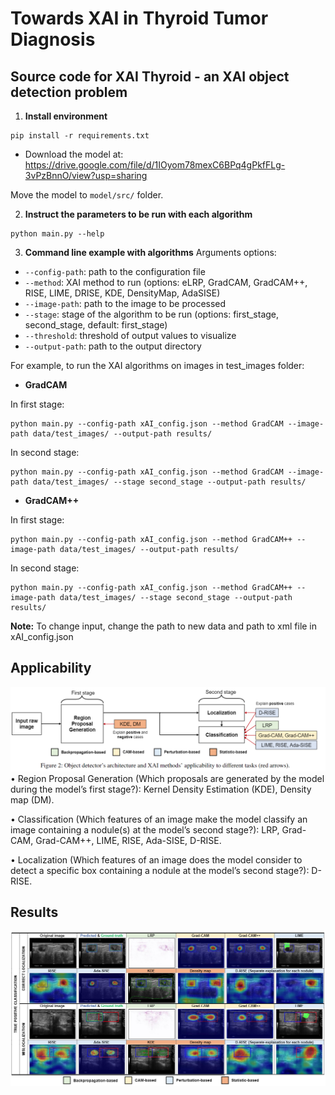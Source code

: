 # Towards XAI in Thyroid Tumor Diagnosis #

## Source code for XAI Thyroid - an XAI object detection problem ##

1. **Install environment**

```
pip install -r requirements.txt
```

- Download the model at: https://drive.google.com/file/d/1IOyom78mexC6BPq4gPkfFLg-3vPzBnnO/view?usp=sharing

Move the model to ``model/src/`` folder.

2. **Instruct the parameters to be run with each algorithm**

```
python main.py --help
```

3. **Command line example with algorithms**
   Arguments options:

- `--config-path`: path to the configuration file
- `--method`: XAI method to run (options: eLRP, GradCAM, GradCAM++, RISE, LIME, DRISE, KDE, DensityMap, AdaSISE)
- `--image-path`: path to the image to be processed
- `--stage`: stage of the algorithm to be run (options: first_stage, second_stage, default: first_stage)
- `--threshold`: threshold of output values to visualize
- `--output-path`: path to the output directory

For example, to run the XAI algorithms on images in test_images folder:

- **GradCAM**

In first stage:

``` 
python main.py --config-path xAI_config.json --method GradCAM --image-path data/test_images/ --output-path results/
```

In second stage:

```
python main.py --config-path xAI_config.json --method GradCAM --image-path data/test_images/ --stage second_stage --output-path results/
```

- **GradCAM++**

In first stage:

```
python main.py --config-path xAI_config.json --method GradCAM++ --image-path data/test_images/ --output-path results/
```

In second stage:

```
python main.py --config-path xAI_config.json --method GradCAM++ --image-path data/test_images/ --stage second_stage --output-path results/

```

**Note:** To change input, change the path to new data and path to xml file in xAI_config.json

## Applicability
![img_1.png](img_1.png)
• Region Proposal Generation (Which proposals are generated by the model during the model’s first stage?): Kernel Density Estimation (KDE), Density map (DM).

• Classification (Which features of an image make the model classify an image containing a nodule(s) at the model’s second stage?): LRP, Grad-CAM, Grad-CAM++, LIME, RISE, Ada-SISE, D-RISE.

• Localization (Which features of an image does the model consider to detect a specific box containing a nodule at the model’s second stage?): D-RISE.
## Results 
![img.png](img.png)